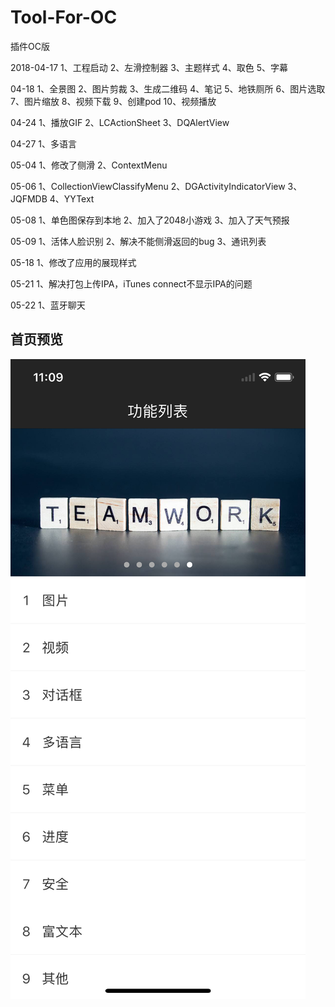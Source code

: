 # Tool-For-OC
插件OC版

2018-04-17
1、工程启动
2、左滑控制器
3、主题样式
4、取色
5、字幕

04-18
1、全景图
2、图片剪裁
3、生成二维码
4、笔记
5、地铁厕所
6、图片选取
7、图片缩放
8、视频下载
9、创建pod
10、视频播放

04-24
1、播放GIF
2、LCActionSheet
3、DQAlertView

04-27
1、多语言

05-04
1、修改了侧滑
2、ContextMenu

05-06
1、CollectionViewClassifyMenu
2、DGActivityIndicatorView
3、JQFMDB
4、YYText

05-08
1、单色图保存到本地
2、加入了2048小游戏
3、加入了天气预报

05-09
1、活体人脸识别
2、解决不能侧滑返回的bug
3、通讯列表

05-18
1、修改了应用的展现样式


05-21
1、解决打包上传IPA，iTunes connect不显示IPA的问题

05-22
1、蓝牙聊天




## 首页预览

![living](首页.png)







